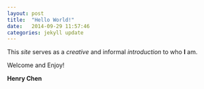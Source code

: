 ```yaml
---
layout: post
title:  "Hello World!"
date:   2014-09-29 11:57:46
categories: jekyll update
---
```

This <em>site</em> serves as a <em>creative</em> and informal <em>introduction</em> to who <strong>I</strong> am.

Welcome and Enjoy!

<strong>Henry Chen</strong>

<style>


.x.axis line {
shape-rendering: auto;
}

.line {
fill: none;
stroke: #000;
stroke-width: 1.5px;
}

</style>
<script src="http://d3js.org/d3.v3.min.js"></script>
<script>

var n = 40,
random = d3.random.normal(0, .2);

function chart(domain, interpolation, tick) {
var data = d3.range(n).map(random);

var margin = {top: 6, right: 0, bottom: 6, left: 40},
width = 960 - margin.right,
height = 120 - margin.top - margin.bottom;

var x = d3.scale.linear()
.domain(domain)
.range([0, width]);

var y = d3.scale.linear()
.domain([-1, 1])
.range([height, 0]);

var line = d3.svg.line()
.interpolate(interpolation)
.x(function(d, i) { return x(i); })
.y(function(d, i) { return y(d); });

var svg = d3.select("body").append("p").append("svg")
.attr("width", width + margin.left + margin.right)
.attr("height", height + margin.top + margin.bottom)
.style("margin-left", -margin.left + "px")
.append("g")
.attr("transform", "translate(" + margin.left + "," + margin.top + ")");

svg.append("defs").append("clipPath")
.attr("id", "clip")
.append("rect")
.attr("width", width)
.attr("height", height);

svg.append("g")
.attr("class", "y axis")
.call(d3.svg.axis().scale(y).ticks(5).orient("left"));

var path = svg.append("g")
.attr("clip-path", "url(#clip)")
.append("path")
.data([data])
.attr("class", "line")
.attr("d", line);

tick(path, line, data, x);
}

</script>

<header>
</header>


<script>(function() {

var n = 243,
duration = 750,
now = new Date(Date.now() - duration),
count = 0,
data = d3.range(n).map(function() { return 0; });

var margin = {top: 6, right: 0, bottom: 20, left: 40},
width = 960 - margin.right,
height = 120 - margin.top - margin.bottom;

var x = d3.time.scale()
.domain([now - (n - 2) * duration, now - duration])
.range([0, width]);

var y = d3.scale.linear()
.range([height, 0]);

var line = d3.svg.line()
.interpolate("basis")
.x(function(d, i) { return x(now - (n - 1 - i) * duration); })
.y(function(d, i) { return y(d); });

var svg = d3.select("body").append("p").append("svg")
.attr("width", width + margin.left + margin.right)
.attr("height", height + margin.top + margin.bottom)
.style("margin-left", -margin.left + "px")
.append("g")
.attr("transform", "translate(" + margin.left + "," + margin.top + ")");

svg.append("defs").append("clipPath")
.attr("id", "clip")
.append("rect")
.attr("width", width)
.attr("height", height);

var axis = svg.append("g")
.attr("class", "x axis")
.attr("transform", "translate(0," + height + ")")
.call(x.axis = d3.svg.axis().scale(x).orient("bottom"));

var path = svg.append("g")
.attr("clip-path", "url(#clip)")
.append("path")
.data([data])
.attr("class", "line");

tick();

d3.select(window)
.on("click", function() { ++count; });

function tick() {

// update the domains
now = new Date();
x.domain([now - (n - 2) * duration, now - duration]);
y.domain([0, d3.max(data)]);

// push the accumulated count onto the back, and reset the count
data.push(Math.min(30, count));
count = 0;

// redraw the line
svg.select(".line")
.attr("d", line)
.attr("transform", null);

// slide the x-axis left
axis.transition()
.duration(duration)
.ease("linear")
.call(x.axis);

// slide the line left
path.transition()
.duration(duration)
.ease("linear")
.attr("transform", "translate(" + x(now - (n - 1) * duration) + ")")
.each("end", tick);

// pop the old data point off the front
data.shift();

}

})()</script>
